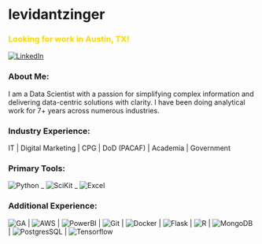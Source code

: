 # levidantzinger
### <span style="color:gold">Looking for work in Austin, TX!</span>
[![LinkedIn](https://img.shields.io/badge/LinkedIn-0077B5?style=for-the-badge&logo=linkedin&logoColor=white)](https://www.linkedin.com/in/levi-dantzinger-34328a71/)

### About Me:
I am a Data Scientist with a passion for simplifying complex information and delivering data-centric solutions with clarity. I have been doing analytical work for 7+ years across numerous industries.

### Industry Experience:
IT | Digital Marketing | CPG | DoD (PACAF) | Academia | Government

### Primary Tools:
![Python](https://img.shields.io/badge/Python-FFD43B?style=for-the-badge&logo=python&logoColor=darkgreen) _ ![SciKit](https://img.shields.io/badge/scikit_learn-F7931E?style=for-the-badge&logo=scikit-learn&logoColor=white) _ ![Excel](https://img.shields.io/badge/Microsoft_Excel-217346?style=for-the-badge&logo=microsoft-excel&logoColor=white)

### Additional Experience:
![GA](https://img.shields.io/badge/Google%20Analytics-E37400?style=for-the-badge&logo=google%20analytics&logoColor=white) | ![AWS](https://img.shields.io/badge/Amazon_AWS-232F3E?style=for-the-badge&logo=amazon-aws&logoColor=white) | ![PowerBI](https://img.shields.io/badge/PowerBI-F2C811?style=for-the-badge&logo=Power%20BI&logoColor=white) | ![Git](https://img.shields.io/badge/Git-F05032?style=for-the-badge&logo=git&logoColor=white) | ![Docker](https://img.shields.io/badge/Docker-2CA5E0?style=for-the-badge&logo=docker&logoColor=white) | ![Flask](https://img.shields.io/badge/Flask-000000?style=for-the-badge&logo=flask&logoColor=white) | ![R](https://img.shields.io/badge/R-276DC3?style=for-the-badge&logo=r&logoColor=white) | ![MongoDB](https://img.shields.io/badge/MongoDB-4EA94B?style=for-the-badge&logo=mongodb&logoColor=white) | ![PostgresSQL](https://img.shields.io/badge/PostgreSQL-316192?style=for-the-badge&logo=postgresql&logoColor=white) | ![Tensorflow](https://img.shields.io/badge/TensorFlow-FF6F00?style=for-the-badge&logo=TensorFlow&logoColor=white)
